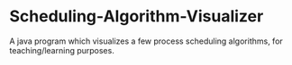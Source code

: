 # Scheduling-Algorithm-Visualizer
A java program which visualizes a few process scheduling algorithms, for teaching/learning purposes.

